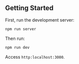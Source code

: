 ## Getting Started

First, run the development server:

```bash
npm run server
```
Then run:

```bash
npm run dev
```

Access `http:localhost:3000`.